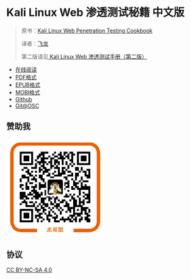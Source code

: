# Kali Linux Web 渗透测试秘籍 中文版

> 原书：[Kali Linux Web Penetration Testing Cookbook](https://www.packtpub.com/networking-and-servers/kali-linux-web-penetration-testing-cookbook)
> 
> 译者：[飞龙](https://github.com/wizardforcel)
> 
> 第二版请见[ Kali Linux Web 渗透测试手册（第二版）](https://github.com/xuanhun/HackingResource#kali-linux-%E6%B8%97%E9%80%8F%E6%B5%8B%E8%AF%95%E6%89%8B%E5%86%8C%E7%AC%AC2%E7%89%88)

+ [在线阅读](https://www.gitbook.com/book/wizardforcel/kali-linux-web-pentest-cookbook/details)
+ [PDF格式](https://www.gitbook.com/download/pdf/book/wizardforcel/kali-linux-web-pentest-cookbook)
+ [EPUB格式](https://www.gitbook.com/download/epub/book/wizardforcel/kali-linux-web-pentest-cookbook)
+ [MOBI格式](https://www.gitbook.com/download/mobi/book/wizardforcel/kali-linux-web-pentest-cookbook)
+ [Github](https://github.com/wizardforcel/kali-linux-web-pentest-cookbook-zh)
+ [Git@OSC](http://git.oschina.net/wizardforcel/kali-linux-web-pentest-cookbook-zh)

## 赞助我

![](img/qr_alipay.png)

## 协议

[CC BY-NC-SA 4.0](http://creativecommons.org/licenses/by-nc-sa/4.0/)

